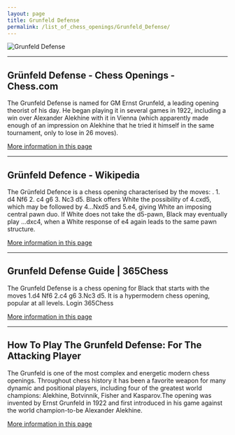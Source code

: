 ```yaml
---
layout: page
title: Grunfeld Defense
permalink: /list_of_chess_openings/Grunfeld_Defense/
---
```


![Grunfeld Defense](https://www.thechesswebsite.com/wp-content/uploads/2012/07/grunfeld.jpg)

---

## Grünfeld Defense - Chess Openings - Chess.com

The Grunfeld Defense is named for GM Ernst Grunfeld, a leading opening theorist of his day. He began playing it in several games in 1922, including a win over Alexander Alekhine with it in Vienna (which apparently made enough of an impression on Alekhine that he tried it himself in the same tournament, only to lose in 26 moves).

[More information in this page](https://www.chess.com/openings/Grunfeld-Defense)

---

## Grünfeld Defence - Wikipedia

The Grünfeld Defence is a chess opening characterised by the moves: . 1. d4 Nf6 2. c4 g6 3. Nc3 d5. Black offers White the possibility of 4.cxd5, which may be followed by 4...Nxd5 and 5.e4, giving White an imposing central pawn duo. If White does not take the d5-pawn, Black may eventually play ...dxc4, when a White response of e4 again leads to the same pawn structure.

[More information in this page](https://en.wikipedia.org/wiki/Grünfeld_Defence)

---

## Grunfeld Defense Guide | 365Chess

The Grunfeld Defense is a chess opening for Black that starts with the moves 1.d4 Nf6 2.c4 g6 3.Nc3 d5. It is a hypermodern chess opening, popular at all levels. Login 365Chess

[More information in this page](https://www.365chess.com/chess-openings/Grunfeld-Defense)

---

## How To Play The Grunfeld Defense: For The Attacking Player

The Grunfeld is one of the most complex and energetic modern chess openings. Throughout chess history it has been a favorite weapon for many dynamic and positional players, including four of the greatest world champions: Alekhine, Botvinnik, Fisher and Kasparov.The opening was invented by Ernst Grunfeld in 1922 and first introduced in his game against the world champion-to-be Alexander Alekhine.

[More information in this page](https://herculeschess.com/grunfeld-defense/)

